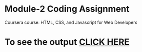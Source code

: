 

# Module-2 Coding Assignment

Coursera course: HTML, CSS, and Javascript for Web Developers

# To see the output [CLICK HERE](https://siddharth-maran.github.io/Mod2_Assignment/index.html)

